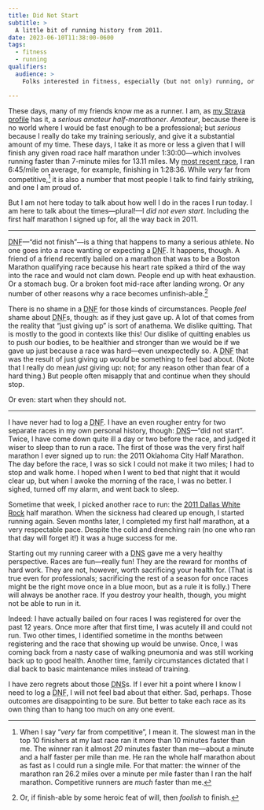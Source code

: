 ```yaml
---
title: Did Not Start
subtitle: >
  A little bit of running history from 2011.
date: 2023-06-10T11:38:00-0600
tags:
  - fitness
  - running
qualifiers:
  audience: >
    Folks interested in fitness, especially (but not only) running, or who are just up for a bit of personal narrative.

---
```


These days, many of my friends know me as a runner. I am, as [my Strava profile][strava] has it, a *serious amateur half-marathoner*. *Amateur*, because there is no world where I would be fast enough to be a professional; but *serious* because I really do take my training seriously, and give it a substantial amount of my time. These days, I take it as more or less a given that I will finish any given road race half marathon under 1:30:00—which involves running faster than 7-minute miles for 13.11 miles. My [most recent race][colfax-2023], I ran 6:45/mile on average, for example, finishing in 1:28:36. While *very* far from competitive,[^competitive] it is also a number that most people I talk to find fairly striking, and one I am proud of.

[strava]: https://www.strava.com/athletes/1079509
[colfax-2023]: https://www.strava.com/activities/9113314893

But I am not here today to talk about how well I do in the races I run today. I am here to talk about the times—plural!—I *did not even start*. Including the first half marathon I signed up for, all the way back in 2011.

[^competitive]: When I say “*very* far from competitive”, I mean it. The slowest man in the top 10 finishers at my last race ran it more than 10 minutes faster than me. The winner ran it almost *20* minutes faster than me—about a minute and a half faster per mile than me. He ran the whole half marathon about as fast as I could run a single mile. For that matter: the winner of the marathon ran 26.2 miles over a minute per mile faster than I ran the half marathon. Competitive runners are *much* faster than me.

---

<abbr title="did not finish">DNF</abbr>—“did not finish”—is a thing that happens to many a serious athlete. No one goes into a race wanting or expecting a <abbr title="did not finish">DNF</abbr>. It happens, though. A friend of a friend recently bailed on a marathon that was to be a Boston Marathon qualifying race because his heart rate spiked a third of the way into the race and would not clam down. People end up with heat exhaustion. Or a stomach bug. Or a broken foot mid-race after landing wrong. Or any number of other reasons why a race becomes unfinish-able.[^foolish]

[^foolish]: Or, if finish-able by some heroic feat of will, then *foolish* to finish.

There is no shame in a <abbr title="did not finish">DNF</abbr> for those kinds of circumstances. People *feel* shame about <abbr title="did not finish">DNF</abbr>s, though: as if they just gave up. A lot of that comes from the reality that “just giving up” is sort of anathema. We dislike quitting. That is mostly to the good in contexts like this! Our dislike of quitting enables us to push our bodies, to be healthier and stronger than we would be if we gave up just because a race was hard—even unexpectedly so. A <abbr title="did not finish">DNF</abbr> that was the result of just giving up *would* be something to feel bad about. (Note that I really do mean *just* giving up: not; for any reason other than fear of a hard thing.) But people often misapply that and continue when they should stop.

Or even: start when they should not.

---

I have never had to log a <abbr title="did not finish">DNF</abbr>. I have an even rougher entry for two separate races in my own personal history, though: <abbr title="did not start">DNS</abbr>—“did not start”. Twice, I have come down quite ill a day or two before the race, and judged it wiser to sleep than to run a race. The first of those was the very first half marathon I ever signed up to run: the 2011 Oklahoma City Half Marathon. The day before the race, I was so sick I could not make it two miles; I had to stop and walk home. I hoped when I went to bed that night that it would clear up, but when I awoke the morning of the race, I was no better. I sighed, turned off my alarm, and went back to sleep.

Sometime that week, I picked another race to run: the [2011 Dallas White Rock][dwr] half marathon. When the sickness had cleared up enough, I started running again. Seven months later, I completed my first half marathon, at a very respectable pace. Despite the cold and drenching rain (no one who ran that day will forget it!) it was a huge success for me.

[dwr]: https://www.strava.com/activities/224636543/overview

Starting out my running career with a <abbr title="did not start">DNS</abbr> gave me a very healthy perspective. Races are fun—really fun! They are the reward for months of hard work. They are not, however, worth sacrificing your health for. (That is true even for professionals; sacrificing the rest of a season for once races might be the right move once in a blue moon, but as a rule it is folly.) There will always be another race. If you destroy your health, though, you might not be able to run in it.

Indeed: I have actually bailed on four races I was registered for over the past 12 years. Once more after that first time, I was acutely ill and could not run. Two other times, I identified sometime in the months between registering and the race that showing up would be unwise. Once, I was coming back from a nasty case of walking pneumonia and was still working back up to good health. Another time, family circumstances dictated that I dial back to basic maintenance miles instead of training.

I have zero regrets about those <abbr title="did not start">DNS</abbr>s. If I ever hit a point where I know I need to log a <abbr title="did not finish">DNF</abbr>, I will not feel bad about that either. Sad, perhaps. Those outcomes are disappointing to be sure. But better to take each race as its own thing than to hang too much on any one event.

